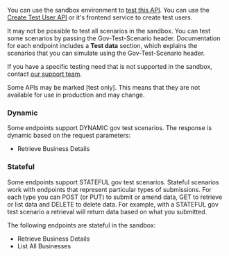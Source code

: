 You can use the sandbox environment to <a href="/api-documentation/docs/testing">test this API</a>. You can use
the <a href="/api-documentation/docs/api/service/api-platform-test-user/1.0">Create Test User API</a> or it's frontend
service to create test users.

It may not be possible to test all scenarios in the sandbox. You can test some scenarios by passing the
Gov-Test-Scenario header. Documentation for each endpoint includes a **Test data** section, which explains the scenarios
that you can simulate using the Gov-Test-Scenario header.

If you have a specific testing need that is not supported in the sandbox, contact <a href="/developer/support">our
support team</a>.

Some APIs may be marked \[test only\]. This means that they are not available for use in production and may change.

### Dynamic

Some endpoints support DYNAMIC gov test scenarios. The response is dynamic based on the request parameters:

- Retrieve Business Details

### Stateful

Some endpoints support STATEFUL gov test scenarios. Stateful scenarios work with endpoints that represent
particular types of submissions. For each type you can POST (or PUT) to submit or amend data, GET to retrieve or list
data and DELETE to delete data. For example, with a STATEFUL gov test scenario a retrieval will return data based on
what you submitted.

The following endpoints are stateful in the sandbox:
- Retrieve Business Details
- List All Businesses